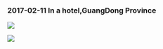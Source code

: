 ### 2017-02-11 In a hotel,GuangDong Province


![](/photos/postimages/igdsX834QrON1zQWdiX2_IMG_1585.JPG)

![](/photos/postimages/E11W7IqsTZqKwWaicUNp_IMG_1586.JPG)
